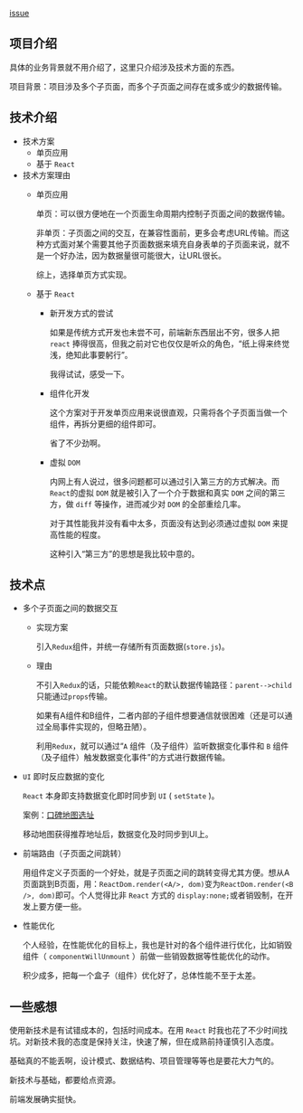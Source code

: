 [issue](https://github.com/hoperyy/blog/issues/41)

##  项目介绍
    
具体的业务背景就不用介绍了，这里只介绍涉及技术方面的东西。

项目背景：项目涉及多个子页面，而多个子页面之间存在或多或少的数据传输。

##  技术介绍
+   技术方案
    +   单页应用
    +   基于 `React`
+   技术方案理由
    +   单页应用
    
        单页：可以很方便地在一个页面生命周期内控制子页面之间的数据传输。
        
        非单页：子页面之间的交互，在兼容性面前，更多会考虑URL传输。而这种方式面对某个需要其他子页面数据来填充自身表单的子页面来说，就不是一个好办法，因为数据量很可能很大，让URL很长。

        综上，选择单页方式实现。
        
    +   基于 `React`
        
        +   新开发方式的尝试
        
            如果是传统方式开发也未尝不可，前端新东西层出不穷，很多人把 `react` 捧得很高，但我之前对它也仅仅是听众的角色，“纸上得来终觉浅，绝知此事要躬行”。
            
            我得试试，感受一下。
            
        +   组件化开发
        
            这个方案对于开发单页应用来说很直观，只需将各个子页面当做一个组件，再拆分更细的组件即可。
            
            省了不少劲啊。
            
        +   虚拟 `DOM`
        
            内网上有人说过，很多问题都可以通过引入第三方的方式解决。而 `React`的虚拟 `DOM` 就是被引入了一个介于数据和真实 `DOM` 之间的第三方，做 `diff` 等操作，进而减少对 `DOM` 的全部重绘几率。
            
            对于其性能我并没有看中太多，页面没有达到必须通过虚拟 `DOM` 来提高性能的程度。
            
            这种引入“第三方”的思想是我比较中意的。

##  技术点

+   多个子页面之间的数据交互

    +   实现方案
    
        引入`Redux`组件，并统一存储所有页面数据(`store.js`)。

    +   理由
    
        不引入`Redux`的话，只能依赖`React`的默认数据传输路径：`parent-->child`只能通过`props`传输。
        
        如果有A组件和B组件，二者内部的子组件想要通信就很困难（还是可以通过全局事件实现的，但略丑陋）。
        
        利用`Redux`，就可以通过“`A` 组件（及子组件）监听数据变化事件和 `B` 组件（及子组件）触发数据变化事件”的方式进行数据传输。

+   `UI` 即时反应数据的变化

    `React` 本身即支持数据变化即时同步到 `UI` ( `setState` )。
    
    案例：[口碑地图选址](https://dd.m.taobao.com/dd/address_operate_select/?type=add&rel=home)
    
    移动地图获得推荐地址后，数据变化及时同步到UI上。
    
+   前端路由（子页面之间跳转）
    
    用组件定义子页面的一个好处，就是子页面之间的跳转变得尤其方便。想从A页面跳到B页面，用：`ReactDom.render(<A/>, dom)`变为`ReactDom.render(<B />, dom)`即可。个人觉得比非 `React` 方式的 `display:none;`或者销毁制，在开发上要方便一些。
    
+   性能优化

    个人经验，在性能优化的目标上，我也是针对的各个组件进行优化，比如销毁组件（ `componentWillUnmount` ）前做一些销毁数据等性能优化的动作。
    
    积少成多，把每一个盒子（组件）优化好了，总体性能不至于太差。

##   一些感想
    
使用新技术是有试错成本的，包括时间成本。在用 `React` 时我也花了不少时间找坑。对新技术我的态度是保持关注，快速了解，但在成熟前持谨慎引入态度。

基础真的不能丢啊，设计模式、数据结构、项目管理等等也是要花大力气的。

新技术与基础，都要给点资源。

前端发展确实挺快。
        



